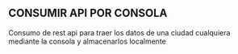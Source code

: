 ## CONSUMIR API POR CONSOLA
Consumo de rest api para traer los datos de una ciudad cualquiera mediante la consola y almacenarlos localmente